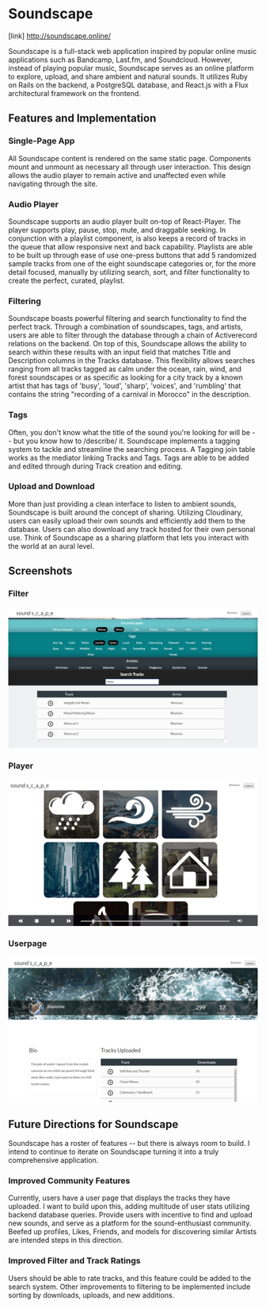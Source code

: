 # Soundscape

[link] http://soundscape.online/


Soundscape is a full-stack web application inspired by popular online music
applications such as Bandcamp, Last.fm, and Soundcloud. However, instead of playing
popular music, Soundscape serves as an online platform to explore, upload, and share
ambient and natural sounds. It utilizes Ruby on Rails on the backend, a PostgreSQL
database, and React.js with a Flux architectural framework on the frontend.

## Features and Implementation

### Single-Page App

All Soundscape content is rendered on the same static page. Components mount and
unmount as necessary all through user interaction. This design allows the audio
player to remain active and unaffected even while navigating through the site.

### Audio Player

Soundscape supports an audio player built on-top of React-Player. The player
supports play, pause, stop, mute, and draggable seeking. In conjunction with a
playlist component, is also keeps a record of tracks in the queue that allow
responsive next and back capability. Playlists are able to be built up through
ease of use one-press buttons that add 5 randomized sample tracks from one of
the eight soundscape categories or, for the more detail focused, manually by
utilizing search, sort, and filter functionality to create the perfect, curated,
playlist.


### Filtering

Soundscape boasts powerful filtering and search functionality to find the perfect
track. Through a combination of soundscapes, tags, and artists, users are able to
filter through the database through a chain of Activerecord relations on the
backend. On top of this, Soundscape allows the ability to search within these
results with an input field that matches Title and Description columns in the
Tracks database. This flexibility allows searches ranging from all tracks
tagged as calm under the ocean, rain, wind, and forest soundscapes or as
specific as looking for a city track by a known artist that has tags of 'busy',
'loud', 'sharp', 'voices', and 'rumbling' that contains the string "recording
of a carnival in Morocco" in the description.

### Tags

Often, you don't know what the title of the sound you're looking for
will be -- but you know how to /describe/ it. Soundscape implements a tagging
system to tackle and streamline the searching process. A Tagging join table
works as the mediator linking Tracks and Tags. Tags are able to be added and
edited through during Track creation and editing.

### Upload and Download

More than just providing a clean interface to listen to ambient sounds,
Soundscape is built around the concept of sharing. Utilizing Cloudinary, users
can easily upload their own sounds and efficiently add them to the database.
Users can also download any track hosted for their own personal use. Think of
Soundscape as a sharing platform that lets you interact with the world at an
aural level.

## Screenshots

### Filter
![filter]

### Player
![player]

### Userpage
![userpage]


## Future Directions for Soundscape

Soundscape has a roster of features -- but there is always room to build. I
intend to continue to iterate on Soundscape turning it into a truly comprehensive
application.

### Improved Community Features

Currently, users have a user page that displays the tracks they have uploaded.
I want to build upon this, adding multitude of user stats utilizing backend
database queries. Provide users with incentive to find and upload new sounds,
and serve as a platform for the sound-enthusiast community. Beefed up profiles,
Likes, Friends, and models for discovering similar Artists are intended steps in
this direction.

### Improved Filter and Track Ratings

Users should be able to rate tracks, and this feature could be added to the
search system. Other improvements to filtering to be implemented include sorting
by downloads, uploads, and new additions.

[player]: ./docs/screenshots/audio_player.png
[filter]: ./docs/screenshots/filter_ss.png
[userpage]: ./docs/screenshots/user_page.png
